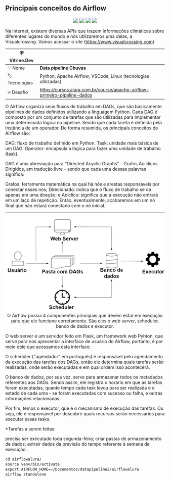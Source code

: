 ## Principais conceitos do Airflow
<div align="center">
  <a href="https://www.linkedin.com/in/diego-canquerini-350a6a206/" target="_blank">
    <img src="https://img.shields.io/badge/linkedin-%230077B5.svg?style=for-the-badge&logo=linkedin&logoColor=white"></a>
  <a href="https://github.com/DiegoDeMorais1">
  <img src="https://img.shields.io/badge/github-%23121011.svg?style=for-the-badge&logo=github&logoColor=white"></a>
  <a href="https://www.python.org/">
  <img src="https://img.shields.io/badge/python-3670A0?style=for-the-badge&logo=python&logoColor=ffdd54"></a>
  <a href="https://www.apache.org/">
    <img src="https://img.shields.io/badge/apache-%23D42029.svg?style=for-the-badge&logo=apache&logoColor=white"><img</a>
  </a>
</div>
    

Na internet, existem diversas APIs que trazem informações climáticas sobre diferentes lugares do mundo e nós utilizaremos uma delas, a Visualcrossing. Vamos acessar o site (https://www.visualcrossing.com) 

| :placard: Vitrine.Dev |     |
| -------------  | --- |
| :sparkles: Nome        | **Data pipeline Chuvas**
| :label: Tecnologias | Python, Apache Airflow, VSCode, Linux  (tecnologias utilizadas)
| :fire: Desafio     |  https://cursos.alura.com.br/course/apache-airflow-primeiro-pipeline-dados

O Airflow organiza seus fluxos de trabalho em DAGs, que são basicamente pipelines de dados definidos utilizando a linguagem Python. Cada DAG é composto por um conjunto de tarefas que são utilizadas para implementar uma determinada lógica no pipeline. Sendo que cada tarefa é definida pela instância de um operador.
De forma resumida, os principais conceitos do Airflow são:

 DAG: fluxo de trabalho definido em Python.
 Task: unidade mais básica de um DAG.
 Operator: encapsula a lógica para fazer uma unidade de trabalho (task).

DAG é uma abreviação para “Directed Acyclic Graphs” - Grafos Acíclicos Dirigidos, em tradução livre - sendo que cada uma dessas palavras significa:

 Grafos: ferramenta matemática na qual há nós e arestas responsáveis por conectar esses nós;
 Direcionado: indica que o fluxo de trabalho se dá apenas em uma direção; e
 Acíclico: significa que a execução não entrará em um laço de repetição. Então, eventualmente, acabaremos em um nó final que não estará conectado com o nó inicial.

***
<p align="center">
  <img alt="Aiflow" src="Aula2-img1.png">
O Airflow possui 4 componentes principais que devem estar em execução para que ele funcione corretamente. São eles o web server, scheduler, banco de dados e executor.

O web server é um servidor feito em Flask, um framework web Pyhton, que serve para nos apresentar a interface de usuário do Airflow, portanto, é por meio dele que acessamos esta interface.

O scheduler ("agendador" em português) é responsável pelo agendamento da execução das tarefas dos DAGs, então ele determina quais tarefas serão realizadas, onde serão executadas e em qual ordem isso acontecerá.

O banco de dados, por sua vez, serve para armazenar todos os metadados referentes aos DAGs. Sendo assim, ele registra o horário em que as tarefas foram executadas, quanto tempo cada task levou para ser realizada e o estado de cada uma - se foram executadas com sucesso ou falha, e outras informações relacionadas.

Por fim, temos o executor, que é o mecanismo de execução das tarefas. Ou seja, ele é responsável por descobrir quais recursos serão necessários para executar essas tasks.

*Tarefas a serem feitas:

   precisa ser executado toda segunda-feira;
   criar pastas de armazenamento de dados;
   extrair dados da previsão do tempo referente à semana de execução.

    cd airflowalura/
    source venv/bin/activate
    export AIRFLOW_HOME=~/Documentos/datapipeline2/airflowalura 
    airflow standalone
